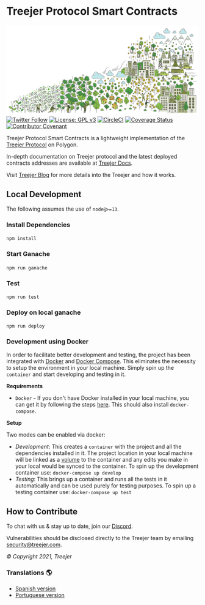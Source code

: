 # Treejer Protocol Smart Contracts

![Background Image](./assets/treejerStory.png)
[![Twitter Follow](https://img.shields.io/twitter/follow/TreejerTalks?label=Follow)](https://twitter.com/TreejerTalks)
[![License: GPL v3](https://img.shields.io/badge/License-GPLv3-blue.svg)](https://www.gnu.org/licenses/gpl-3.0)
[![CircleCI](https://circleci.com/gh/treejer/contract/tree/main.svg?style=shield)](https://app.circleci.com/pipelines/github/treejer/contract?branch=main&filter=all)
[![Coverage Status](https://coveralls.io/repos/github/treejer/contract/badge.svg?branch=main)](https://coveralls.io/github/treejer/contract?branch=main)
[![Contributor Covenant](https://img.shields.io/badge/Contributor%20Covenant-2.1-4baaaa.svg)](https://docs.treejer.com/project-charter#da-contributor-covenant-code-of-conduct)

Treejer Protocol Smart Contracts is a lightweight implementation of the [Treejer Protocol](treejer.com) on Polygon.

In-depth documentation on Treejer protocol and the latest deployed contracts addresses are available at [Treejer Docs](https://docs.treejer.com/smart-contracts).

Visit [Treejer Blog](http://blog.treejer.com) for more details into the Treejer and how it works.

## Local Development

The following assumes the use of `node@>=13`.

### Install Dependencies

`npm install`

### Start Ganache

`npm run ganache`

### Test

`npm run test`

### Deploy on local ganache

`npm run deploy`

### Development using Docker

In order to facilitate better development and testing, the project has been integrated with [Docker](https://www.docker.com/) and [Docker Compose](https://docs.docker.com/compose/). This eliminates the necessity to setup the environment in your local machine. Simply spin up the `container` and start developing and testing in it.

**Requirements**
- `Docker` - If you don't have Docker installed in your local machine, you can get it by following the steps [here](https://docs.docker.com/get-docker/). This should also install `docker-compose`.

**Setup**

Two modes can be enabled via docker:
- _Development_: This creates a `container` with the project and all the dependencies installed in it. The project location in your local machine will be linked as a [volume](https://docs.docker.com/storage/volumes/) to the container and any edits you make in your local would be synced to the container. To spin up the development container use: `docker-compose up develop`
- _Testing_: This brings up a container and runs all the tests in it automatically and can be used purely for testing purposes. To spin up a testing container use: `docker-compose up test`

## How to Contribute

To chat with us & stay up to date, join our [Discord](https://discord.gg/8WuVd2ERC2).

Vulnerabilities should be disclosed directly to the Treejer team by emailing security@treejer.com.

_© Copyright 2021, Treejer_

### Translations :earth_americas:

- [Spanish version](./translations/README-es.md)
- [Portuguese version](./translations/README-pt.md)
